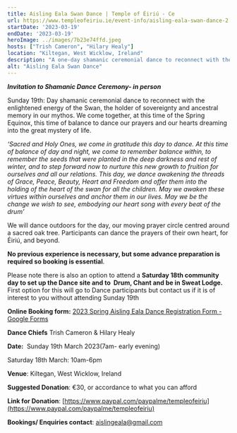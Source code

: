 ```yaml
---
title: Aisling Eala Swan Dance | Temple of Éiriú - Ce
url: https://www.templeofeiriu.ie/event-info/aisling-eala-swan-dance-2
startDate: '2023-03-19'
endDate: '2023-03-19'
heroImage: ../images/7b23e74ffd.jpeg
hosts: ["Trish Cameron", "Hilary Healy"]
location: "Kiltegan, West Wicklow, Ireland"
description: "A one-day shamanic ceremonial dance to reconnect with the enlightened energy of the Swan, the holder of sovereignty and ancestral memory in our mythos. We come together at this time of the Spring Equinox to dance our prayers and hearts' dreaming into the great mystery of life."
alt: "Aisling Eala Swan Dance"
---
```

_**Invitation to Shamanic Dance Ceremony- in person**_

Sunday 19th: Day shamanic ceremonial dance to reconnect with the enlightened energy of the Swan, the holder of sovereignty and ancestral memory in our mythos. We come together, at this time of the Spring Equinox, this time of balance to dance our prayers and our hearts dreaming into the great mystery of life.

_‘Sacred and Holy Ones, we come in gratitude this day to dance. At this time of balance of day and night, we come to remember balance within, to remember the seeds that were planted in the deep darkness and rest of winter, and to step forward now to nurture this new growth to fruition for ourselves and all our relations. This day, we dance awakening the threads of Grace, Peace, Beauty, Heart and Freedom and offer them into the holding of the heart of the swan for all the children. May we awaken these virtues within ourselves and anchor them in our lives. May we be the change we wish to see, embodying our heart song with every beat of the drum’_

We will dance outdoors for the day, our moving prayer circle centred around a sacred oak tree. Participants can dance the prayers of their own heart, for Éiriú, and beyond.

**No previous experience is necessary, but some advance preparation is required so booking is essential**.

Please note there is also an option to attend a **Saturday 18th community day to set up the Dance site and to  Drum, Chant and be in Sweat Lodge.** First option for this will go to Dance participants but contact us if it is of interest to you without attending Sunday 19th

**Online Booking form:** [2023 Spring Aisling Eala Dance Registration Form - Google Forms](https://docs.google.com/forms/d/1s8goFCLjzY89Ape2LHywXy73YD8YHXc4iRFdGWSG8iE/edit)

**Dance Chiefs** Trish Cameron & Hilary Healy

**Date:**  Sunday 19th March 2023(7am- early evening)

Saturday 18th March: 10am-6pm

**Venue**: Kiltegan, West Wicklow, Ireland

**Suggested Donation**: €30, or accordance to what you can afford

**Link for Donation**: [https://www.paypal.com/paypalme/templeofeiriu](https://www.paypal.com/paypalme/templeofeiriu)

**Bookings/ Enquiries contact**: [aislingeala@gmail.com](mailto://aislingeala@gmail.com/)
